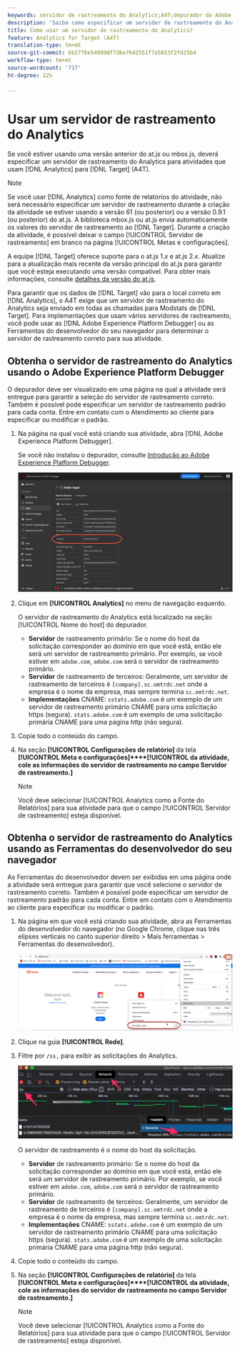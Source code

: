 ```yaml
---
keywords: servidor de rastreamento do Analytics;A4T;depurador do Adobe Experience Cloud;depurador do Adobe Experience Platform;fonte do relatórios;ferramentas do desenvolvedor
description: 'Saiba como especificar um servidor de rastreamento do Analytics para atividades que usam o Analytics para Públicos alvos (A4T) se você estiver usando uma versão anterior do at.js ou mbox.js. '
title: Como usar um servidor de rastreamento do Analytics?
feature: Analytics for Target (A4T)
translation-type: tm+mt
source-git-commit: bb27f6e540998f7dbe7642551f7a5013f2fd25b4
workflow-type: tm+mt
source-wordcount: '717'
ht-degree: 22%

---
```



# Usar um servidor de rastreamento do Analytics

Se você estiver usando uma versão anterior do at.js ou mbox.js, deverá especificar um servidor de rastreamento do Analytics para atividades que usam [!DNL Analytics] para [!DNL Target] (A4T).

>[!NOTE]
>
>Se você usar [!DNL Analytics] como fonte de relatórios do atividade, não será necessário especificar um servidor de rastreamento durante a criação da atividade se estiver usando a versão 61 (ou posterior) ou a versão 0.9.1 (ou posterior) do at.js. A biblioteca mbox.js ou at.js envia automaticamente os valores do servidor de rastreamento ao [!DNL Target]. Durante a criação da atividade, é possível deixar o campo [!UICONTROL Servidor de rastreamento] em branco na página [!UICONTROL Metas e configurações].
>
>A equipe [!DNL Target] oferece suporte para o at.js 1.*x* e at.js 2.*x*. Atualize para a atualização mais recente da versão principal do at.js para garantir que você esteja executando uma versão compatível. Para obter mais informações, consulte [detalhes da versão do at.js](/help/c-implementing-target/c-implementing-target-for-client-side-web/target-atjs-versions.md).

Para garantir que os dados de [!DNL Target] vão para o local correto em [!DNL Analytics], o A4T exige que um servidor de rastreamento do Analytics seja enviado em todas as chamadas para Modstats de [!DNL Target]. Para implementações que usam vários servidores de rastreamento, você pode usar as [!DNL Adobe Experience Platform Debugger] ou as Ferramentas do desenvolvedor do seu navegador para determinar o servidor de rastreamento correto para sua atividade.

## Obtenha o servidor de rastreamento do Analytics usando o Adobe Experience Platform Debugger

O depurador deve ser visualizado em uma página na qual a atividade será entregue para garantir a seleção do servidor de rastreamento correto. Também é possível pode especificar um servidor de rastreamento padrão para cada conta. Entre em contato com o Atendimento ao cliente para especificar ou modificar o padrão.

1. Na página na qual você está criando sua atividade, abra [!DNL Adobe Experience Platform Debugger].

   Se você não instalou o depurador, consulte [Introdução ao Adobe Experience Platform Debugger](https://experienceleague.adobe.com/docs/platform-learn/tutorials/data-ingestion/web-sdk/introduction-to-the-experience-platform-debugger.html).

   ![](assets/Screen_DebuggerTrackServ.png)

1. Clique em **[!UICONTROL Analytics]** no menu de navegação esquerdo.

   O servidor de rastreamento do Analytics está localizado na seção [!UICONTROL Nome do host] do depurador.

   * **Servidor** de rastreamento primário: Se o nome do host da solicitação corresponder ao domínio em que você está, então ele será um servidor de rastreamento primário. Por exemplo, se você estiver em `adobe.com`, `adobe.com` será o servidor de rastreamento primário.
   * **Servidor** de rastreamento de terceiros: Geralmente, um servidor de rastreamento de terceiros é  `[company].sc.omtrdc.net` onde a empresa é o nome da empresa, mas sempre termina  `sc.omtrdc.net`.
   * **Implementações** CNAME:  `sstats.adobe.com` é um exemplo de um servidor de rastreamento primário CNAME para uma solicitação https (segura). `stats.adobe.com` é um exemplo de uma solicitação primária CNAME para uma página http (não segura).

1. Copie todo o conteúdo do campo.

1. Na seção **[!UICONTROL Configurações de relatório]** da tela **[!UICONTROL Meta e configurações]****[!UICONTROL da atividade, cole as informações do servidor de rastreamento no campo Servidor de rastreamento.]**

   >[!NOTE]
   >
   >Você deve selecionar [!UICONTROL Analytics como a Fonte do Relatórios] para sua atividade para que o campo [!UICONTROL Servidor de rastreamento] esteja disponível.

## Obtenha o servidor de rastreamento do Analytics usando as Ferramentas do desenvolvedor do seu navegador

As Ferramentas do desenvolvedor devem ser exibidas em uma página onde a atividade será entregue para garantir que você selecione o servidor de rastreamento correto. Também é possível pode especificar um servidor de rastreamento padrão para cada conta. Entre em contato com o Atendimento ao cliente para especificar ou modificar o padrão.

1. Na página em que você está criando sua atividade, abra as Ferramentas do desenvolvedor do navegador (no Google Chrome, clique nas três elipses verticais no canto superior direito > Mais ferramentas > Ferramentas do desenvolvedor).

   ![Ferramentas para desenvolvedores do Chrome](/help/c-integrating-target-with-mac/a4t/assets/chrome-dev-tools.png)

1. Clique na guia **[!UICONTROL Rede]**.

1. Filtre por `/ss,` para exibir as solicitações do Analytics.

   ![Ferramentas de desenvolvedor do Chrome com pesquisa /ss](/help/c-integrating-target-with-mac/a4t/assets/chrome-search.png)

   O servidor de rastreamento é o nome do host da solicitação.

   * **Servidor** de rastreamento primário: Se o nome do host da solicitação corresponder ao domínio em que você está, então ele será um servidor de rastreamento primário. Por exemplo, se você estiver em `adobe.com`, `adobe.com` será o servidor de rastreamento primário.
   * **Servidor** de rastreamento de terceiros: Geralmente, um servidor de rastreamento de terceiros é  `[company].sc.omtrdc.net` onde a empresa é o nome da empresa, mas sempre termina  `sc.omtrdc.net`.
   * **Implementações** CNAME:  `sstats.adobe.com` é um exemplo de um servidor de rastreamento primário CNAME para uma solicitação https (segura). `stats.adobe.com` é um exemplo de uma solicitação primária CNAME para uma página http (não segura).

1. Copie todo o conteúdo do campo.

1. Na seção **[!UICONTROL Configurações de relatório]** da tela **[!UICONTROL Meta e configurações]****[!UICONTROL da atividade, cole as informações do servidor de rastreamento no campo Servidor de rastreamento.]**

   >[!NOTE]
   >
   >Você deve selecionar [!UICONTROL Analytics como a Fonte do Relatórios] para sua atividade para que o campo [!UICONTROL Servidor de rastreamento] esteja disponível.

